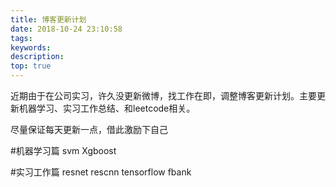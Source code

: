 ```yaml
---
title: 博客更新计划
date: 2018-10-24 23:10:58
tags:
keywords:
description:
top: true
---
```

近期由于在公司实习，许久没更新微博，找工作在即，调整博客更新计划。主要更新机器学习、实习工作总结、和leetcode相关。

尽量保证每天更新一点，借此激励下自己

#机器学习篇
svm
Xgboost

#实习工作篇
resnet
rescnn
tensorflow
fbank




